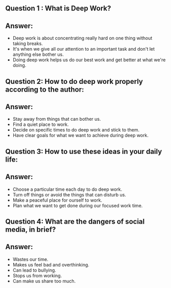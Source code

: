 ## Question 1 : What is Deep Work?
## Answer: 
- Deep work is about concentrating really hard on one thing without taking breaks.
- It's when we give all our attention to an important task and don't let anything else bother us.
- Doing deep work helps us do our best work and get better at what we're doing.

## Question 2: How to do deep work properly according to the author:
## Answer: 
- Stay away from things that can bother us.
- Find a quiet place to work.
- Decide on specific times to do deep work and stick to them.
- Have clear goals for what we want to achieve during deep work.

## Question 3: How to use these ideas in your daily life:
## Answer: 
- Choose a particular time each day to do deep work.
- Turn off things or avoid the things that can disturb us.
- Make a peaceful place for ourself to work.
- Plan what we want to get done during our focused work time.

## Question 4: What are the dangers of social media, in brief?
## Answer: 
- Wastes our time.
- Makes us feel bad and overthinking.
- Can lead to bullying.
- Stops us from working.
- Can make us share too much.
